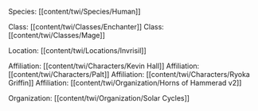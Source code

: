Species: [[content/twi/Species/Human]]

Class: [[content/twi/Classes/Enchanter]]
Class: [[content/twi/Classes/Mage]]

Location: [[content/twi/Locations/Invrisil]]

Affiliation: [[content/twi/Characters/Kevin Hall]]
Affiliation: [[content/twi/Characters/Palt]]
Affiliation: [[content/twi/Characters/Ryoka Griffin]]
Affiliation: [[content/twi/Organization/Horns of Hammerad v2]]

Organization: [[content/twi/Organization/Solar Cycles]]
